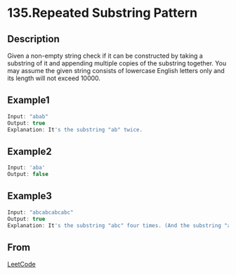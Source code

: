 # 135.Repeated Substring Pattern

## Description

Given a non-empty string check if it can be constructed by taking a substring of it and appending multiple copies of the substring together. You may assume the given string consists of lowercase English letters only and its length will not exceed 10000.

## Example1

```js
Input: "abab"
Output: true
Explanation: It's the substring "ab" twice.
```

## Example2

```js
Input: 'aba'
Output: false
```

## Example3

```js
Input: "abcabcabcabc"
Output: true
Explanation: It's the substring "abc" four times. (And the substring "abcabc" twice.)
```

## From

[LeetCode](https://leetcode.com/problems/repeated-substring-pattern)
